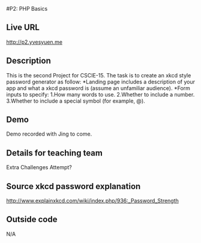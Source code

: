 #P2: PHP Basics

## Live URL
<http://p2.yvesyuen.me>

## Description
This is the second Project for CSCIE-15. The task is to create an xkcd style password generator as follow: 
*Landing page includes a description of your app and what a xkcd password is (assume an unfamiliar audience).
*Form inputs to specify:
1.How many words to use.
2.Whether to include a number.
3.Whether to include a special symbol (for example, @).

## Demo
Demo recorded with Jing to come. 

## Details for teaching team
Extra Challenges Attempt? 

## Source xkcd password explanation
http://www.explainxkcd.com/wiki/index.php/936:_Password_Strength

## Outside code
N/A
